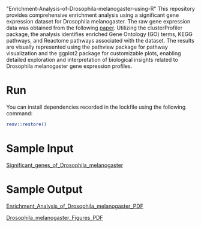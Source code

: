 "Enrichment-Analysis-of-Drosophila-melanogaster-using-R" 
This repository provides comprehensive enrichment analysis using a significant gene expression dataset for Drosophila melanogaster. The raw gene expression data was obtained from the following [paper](https://www.ncbi.nlm.nih.gov/pmc/articles/PMC3032923/). Utilizing the clusterProfiler package, the analysis identifies enriched Gene Ontology (GO) terms, KEGG pathways, and Reactome pathways associated with the dataset. The results are visually represented using the pathview package for pathway visualization and the ggplot2 package for customizable plots, enabling detailed exploration and interpretation of biological insights related to Drosophila melanogaster gene expression profiles.

# Run
You can install dependencies recorded in the lockfile using the following command:
```bash
renv::restore()
```

# Sample Input
[Significant_genes_of_Drosophila_melanogaster](https://raw.githubusercontent.com/lamamedhat/Enrichment-Analysis-of-Breast-Cancer-using-R/Drosophila_melanogaster/Data/Significant%20genes.csv)

# Sample Output
[Enrichment_Analysis_of_Drosophila_melanogaster_PDF](https://github.com/lamamedhat/Enrichment-Analysis-of-Breast-Cancer-using-R/blob/Drosophila_melanogaster/outputs/Enrichment_analysis.pdf)

[Drosophila_melanogaster_Figures_PDF](https://github.com/lamamedhat/Enrichment-Analysis-of-Breast-Cancer-using-R/blob/Drosophila_melanogaster/outputs/Enrichment%20Analysis%20Figures%20of%20Drosophila%20melanogaster.pdf)




